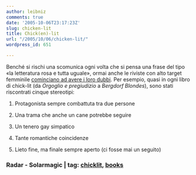 ```yaml
---
author: leibniz
comments: true
date: '2005-10-06T23:17:23Z'
slug: chicken-lit
title: Chick(en)-lit
url: "/2005/10/06/chicken-lit/"
wordpress_id: 651

---
```

Benché si rischi una scomunica ogni volta che si pensa una frase del tipo «la letteratura rosa e tutta uguale», ormai anche le riviste con alto target femminile [cominciano ad avere i loro dubbi](http://www.radaronline.com/web-only/how-to/2005/10/girls-guide-to-hunting-and-pecking.php). Per esempio, quasi in ogni libro di chick-lit (da _Orgoglio e pregiudizio_ a _Bergdorf Blondes_), sono stati riscontrati cinque stereotipi:   

 
  1. Protagonista sempre combattuta tra due persone
  
  2. Una trama che anche un cane potrebbe seguire
  
  3. Un tenero gay simpatico  
 
  
  4. Tante romantiche coincidenze
  
  5. Lieto fine, ma finale sempre aperto (ci fosse mai un seguito)
 

### Radar - Solarmagic | tag: [chicklit](http://www.technorati.com/tags/chicklit), [books](http://www.technorati.com/tags/books)
